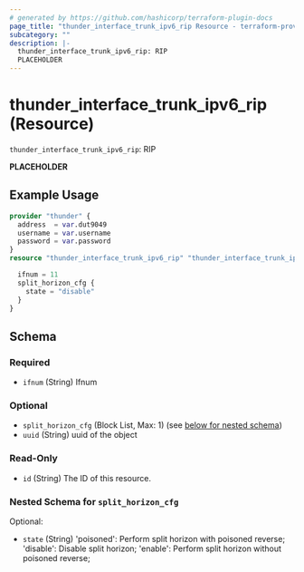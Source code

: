 ```yaml
---
# generated by https://github.com/hashicorp/terraform-plugin-docs
page_title: "thunder_interface_trunk_ipv6_rip Resource - terraform-provider-thunder"
subcategory: ""
description: |-
  thunder_interface_trunk_ipv6_rip: RIP
  PLACEHOLDER
---
```


# thunder_interface_trunk_ipv6_rip (Resource)

`thunder_interface_trunk_ipv6_rip`: RIP

__PLACEHOLDER__

## Example Usage

```terraform
provider "thunder" {
  address  = var.dut9049
  username = var.username
  password = var.password
}
resource "thunder_interface_trunk_ipv6_rip" "thunder_interface_trunk_ipv6_rip" {

  ifnum = 11
  split_horizon_cfg {
    state = "disable"
  }
}
```

<!-- schema generated by tfplugindocs -->
## Schema

### Required

- `ifnum` (String) Ifnum

### Optional

- `split_horizon_cfg` (Block List, Max: 1) (see [below for nested schema](#nestedblock--split_horizon_cfg))
- `uuid` (String) uuid of the object

### Read-Only

- `id` (String) The ID of this resource.

<a id="nestedblock--split_horizon_cfg"></a>
### Nested Schema for `split_horizon_cfg`

Optional:

- `state` (String) 'poisoned': Perform split horizon with poisoned reverse; 'disable': Disable split horizon; 'enable': Perform split horizon without poisoned reverse;


